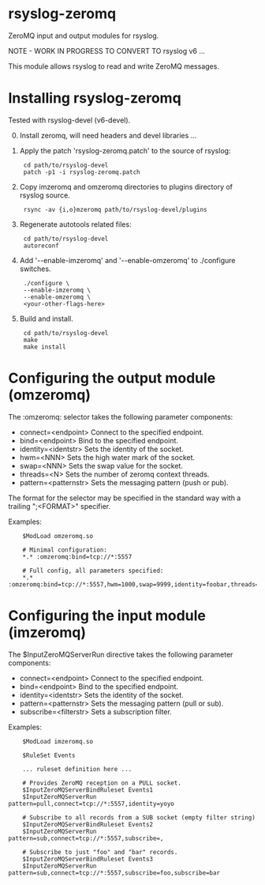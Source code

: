 rsyslog-zeromq
================================================================

ZeroMQ input and output modules for rsyslog.

NOTE - WORK IN PROGRESS TO CONVERT TO rsyslog v6 ...

This module allows rsyslog to read and write ZeroMQ messages.

# Installing rsyslog-zeromq

Tested with rsyslog-devel (v6-devel).

0. Install zeromq, will need headers and devel libraries ...

1. Apply the patch 'rsyslog-zeromq.patch' to the source of rsyslog:

        cd path/to/rsyslog-devel
        patch -p1 -i rsyslog-zeromq.patch

2. Copy imzeromq and omzeromq directories to plugins directory of
   rsyslog source.

        rsync -av {i,o}mzeromq path/to/rsyslog-devel/plugins

3. Regenerate autotools related files:

        cd path/to/rsyslog-devel
        autoreconf

4. Add '--enable-imzeromq' and '--enable-omzeromq' to ./configure
   switches.

        ./configure \
        --enable-imzeromq \
        --enable-omzeromq \
        <your-other-flags-here>

5. Build and install.

        cd path/to/rsyslog-devel
        make
        make install

# Configuring the output module (omzeromq)

The :omzeromq: selector takes the following parameter components:

* connect=&lt;endpoint&gt;    Connect to the specified endpoint.
* bind=&lt;endpoint&gt;       Bind to the specified endpoint.
* identity=&lt;identstr&gt;   Sets the identity of the socket.
* hwm=&lt;NNN&gt;             Sets the high water mark of the socket.
* swap=&lt;NNN&gt;            Sets the swap value for the socket.
* threads=&lt;N&gt;           Sets the number of zeromq context threads.
* pattern=&lt;patternstr&gt;  Sets the messaging pattern (push or pub).

The format for the selector may be specified in the standard way with
a trailing ";&lt;FORMAT&gt;" specifier.

Examples:

        $ModLoad omzeromq.so
        
        # Minimal configuration:
        *.* :omzeromq:bind=tcp://*:5557
        
        # Full config, all parameters specified:
        *.* :omzeromq:bind=tcp://*:5557,hwm=1000,swap=9999,identity=foobar,threads=1;RSYSLOG_ForwardFormat

# Configuring the input module (imzeromq)

The $InputZeroMQServerRun directive takes the following parameter components:

* connect=&lt;endpoint&gt;    Connect to the specified endpoint.
* bind=&lt;endpoint&gt;       Bind to the specified endpoint.
* identity=&lt;identstr&gt;   Sets the identity of the socket.
* pattern=&lt;patternstr&gt;  Sets the messaging pattern (pull or sub).
* subscribe=&lt;filterstr&gt; Sets a subscription filter.

Examples:

        $ModLoad imzeromq.so
        
        $RuleSet Events
        
        ... ruleset definition here ...
        
        # Provides ZeroMQ reception on a PULL socket.
        $InputZeroMQServerBindRuleset Events1
        $InputZeroMQServerRun  pattern=pull,connect=tcp://*:5557,identity=yoyo

        # Subscribe to all records from a SUB socket (empty filter string)
        $InputZeroMQServerBindRuleset Events2
        $InputZeroMQServerRun  pattern=sub,connect=tcp://*:5557,subscribe=,

        # Subscribe to just "foo" and "bar" records.
        $InputZeroMQServerBindRuleset Events3
        $InputZeroMQServerRun  pattern=sub,connect=tcp://*:5557,subscribe=foo,subscribe=bar
